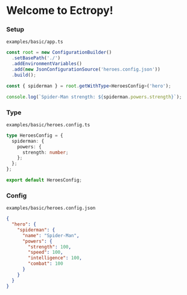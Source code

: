 # Welcome to Ectropy!

### Setup

`examples/basic/app.ts`

```ts
const root = new ConfigurationBuilder()
  .setBasePath('./')
  .addEnvironmentVariables()
  .add(new JsonConfigurationSource('heroes.config.json'))
  .build();

const { spiderman } = root.getWithType<HeroesConfig>('hero');

console.log(`Spider-Man strength: ${spiderman.powers.strength}`);
```

### Type

`examples/basic/heroes.config.ts`

```ts
type HeroesConfig = {
  spiderman: {
    powers: {
      strength: number;
    };
  };
};

export default HeroesConfig;
```

### Config

`examples/basic/heroes.config.json`

```json
{
  "hero": {
    "spiderman": {
      "name": "Spider-Man",
      "powers": {
        "strength": 100,
        "speed": 100,
        "intelligence": 100,
        "combat": 100
      }
    }
  }
}
```
